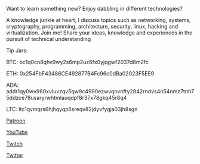 Want to learn something new? Enjoy dabbling in different technologies?

A knowledge junkie at heart, I discuss topics such as networking, systems, cryptography, programming, architecture, security, linux, hacking and virtualization. Join me! Share your ideas, knowledge and experiences in the pursuit of technical understanding

Tip Jars:

BTC: bc1q0cn8qhv9wy2s6mp2uz6fx0yjqgwf2037d8m2fc

ETH: 0x254FbF43486CE492877B4Fc96c0dBa02023F5EE9

ADA: addr1qy0wv960xvluvzqv5qw9c4990ezwvqnvnfty2842rndvs4n54nmz7tnh75ddzce78usaryrwhtmlauqdpf8r37x78gkq45r8q4

LTC: ltc1qvmqrs6hjhqyqp5sreqv82jdyvfygja03jh8sgn


[Patreon](https://www.patreon.com/Packetization)

[YouTube](https://www.youtube.com/@Packetization)

[Twitch](https://www.twitch.tv/packetization)

[Twitter](https://twitter.com/0xpacketization)

<!---
Packetization/Packetization is a ✨ special ✨ repository because its `README.md` (this file) appears on your GitHub profile.
You can click the Preview link to take a look at your changes.
--->
